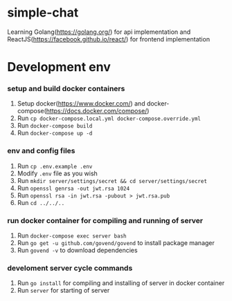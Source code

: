 # simple-chat
Learning Golang(https://golang.org/) for api implementation and ReactJS(https://facebook.github.io/react/) for frontend implementation

# Development env
### setup and build docker containers
1. Setup docker(https://www.docker.com/) and docker-compose(https://docs.docker.com/compose/)
1. Run `cp docker-compose.local.yml docker-compose.override.yml`
1. Run `docker-compose build`
1. Run `docker-compose up -d`

### env and config files
1. Run `cp .env.example .env`
2. Modify `.env` file as you wish
2. Run `mkdir server/settings/secret && cd server/settings/secret`
2. Run `openssl genrsa -out jwt.rsa 1024`
2. Run `openssl rsa -in jwt.rsa -pubout > jwt.rsa.pub`
2. Run `cd ../../..`

### run docker container for compiling and running of server
1. Run `docker-compose exec server bash`
3. Run `go get -u github.com/govend/govend` to install package manager
3. Run `govend -v` to download dependencies

### develoment server cycle commands
1. Run `go install` for compiling and installing of server in docker container
4. Run `server` for starting of server
